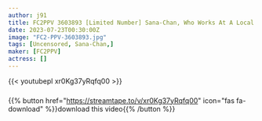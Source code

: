 ```yaml
---
author: j91
title: FC2PPV 3603893 [Limited Number] Sana-Chan, Who Works At A Local Mobile Shop
date: 2023-07-23T00:30:00Z
image: "FC2-PPV-3603893.jpg"
tags: [Uncensored, Sana-Chan,]
maker: [FC2PPV]
actress: []
---
```



{{< youtubepl xr0Kg37yRqfq00 >}}
###

{{% button href="https://streamtape.to/v/xr0Kg37yRqfq00" icon="fas fa-download" %}}download this video{{% /button %}}

